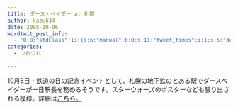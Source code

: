 ```yaml
---
title: ダース・ベイダー at 札幌
author: kazu634
date: 2005-10-06
wordtwit_post_info:
  - 'O:8:"stdClass":13:{s:6:"manual";b:0;s:11:"tweet_times";i:1;s:5:"delay";i:0;s:7:"enabled";i:1;s:10:"separation";s:2:"60";s:7:"version";s:3:"3.7";s:14:"tweet_template";b:0;s:6:"status";i:2;s:6:"result";a:0:{}s:13:"tweet_counter";i:2;s:13:"tweet_log_ids";a:1:{i:0;i:2093;}s:9:"hash_tags";a:0:{}s:8:"accounts";a:1:{i:0;s:7:"kazu634";}}'
categories:
  - つれづれ

---
```

<div class="section">
<p>
    10月8日・鉄道の日の記念イベントとして、札幌の地下鉄のとある駅でダースベイダーが一日駅長を務めるそうです。スターウォーズのポスターなども張り出される模様。詳細は<a href="http://slashdot.jp/article.pl?sid=05/10/05/1146229&topic=67" onclick="__gaTracker('send', 'event', 'outbound-article', 'http://slashdot.jp/article.pl?sid=05/10/05/1146229&topic=67', 'こちら。');" target="blank">こちら。</a>
</p>
</div>
